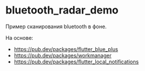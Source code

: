 # bluetooth_radar_demo

Пример сканирования bluetooth в фоне.

На основе:
- https://pub.dev/packages/flutter_blue_plus
- https://pub.dev/packages/workmanager
- https://pub.dev/packages/flutter_local_notifications